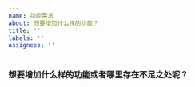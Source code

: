 ```yaml
---
name: 功能需求
about: 想要增加什么样的功能？
title: ''
labels: ''
assignees: ''
---
```



### 想要增加什么样的功能或者哪里存在不足之处呢？


